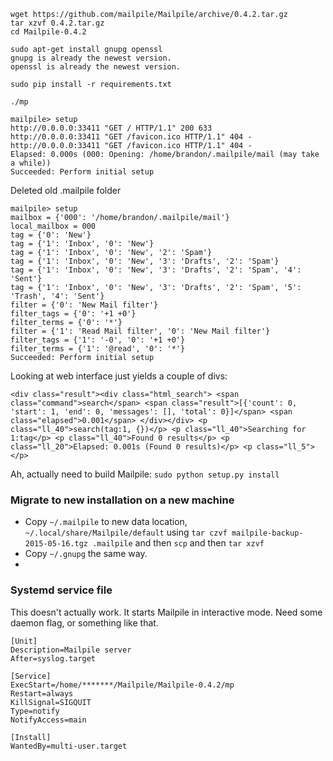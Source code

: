
    wget https://github.com/mailpile/Mailpile/archive/0.4.2.tar.gz
    tar xzvf 0.4.2.tar.gz
    cd Mailpile-0.4.2
    
    sudo apt-get install gnupg openssl
    gnupg is already the newest version.
    openssl is already the newest version.
    
    sudo pip install -r requirements.txt
    
    ./mp
    
    mailpile> setup
    http://0.0.0.0:33411 "GET / HTTP/1.1" 200 633
    http://0.0.0.0:33411 "GET /favicon.ico HTTP/1.1" 404 -
    http://0.0.0.0:33411 "GET /favicon.ico HTTP/1.1" 404 -
    Elapsed: 0.000s (000: Opening: /home/brandon/.mailpile/mail (may take a while))
    Succeeded: Perform initial setup

Deleted old .mailpile folder

    mailpile> setup
    mailbox = {'000': '/home/brandon/.mailpile/mail'}                              
    local_mailbox = 000
    tag = {'0': 'New'}                                                             
    tag = {'1': 'Inbox', '0': 'New'}
    tag = {'1': 'Inbox', '0': 'New', '2': 'Spam'}
    tag = {'1': 'Inbox', '0': 'New', '3': 'Drafts', '2': 'Spam'}
    tag = {'1': 'Inbox', '0': 'New', '3': 'Drafts', '2': 'Spam', '4': 'Sent'}
    tag = {'1': 'Inbox', '0': 'New', '3': 'Drafts', '2': 'Spam', '5': 'Trash', '4': 'Sent'}
    filter = {'0': 'New Mail filter'}
    filter_tags = {'0': '+1 +0'}
    filter_terms = {'0': '*'}
    filter = {'1': 'Read Mail filter', '0': 'New Mail filter'}                     
    filter_tags = {'1': '-0', '0': '+1 +0'}
    filter_terms = {'1': '@read', '0': '*'}
    Succeeded: Perform initial setup

Looking at web interface just yields a couple of divs:

    <div class="result"><div class="html_search"> <span class="command">search</span> <span class="result">[{'count': 0, 'start': 1, 'end': 0, 'messages': [], 'total': 0}]</span> <span class="elapsed">0.001</span> </div></div> <p class="ll_40">search(tag:1, {})</p> <p class="ll_40">Searching for 1:tag</p> <p class="ll_40">Found 0 results</p> <p class="ll_20">Elapsed: 0.001s (Found 0 results)</p> <p class="ll_5"></p>

Ah, actually need to build Mailpile: `sudo python setup.py install`

### Migrate to new installation on a new machine ###

* Copy `~/.mailpile` to new data location, `~/.local/share/Mailpile/default` using `tar czvf mailpile-backup-2015-05-16.tgz .mailpile` and then `scp` and then `tar xzvf`
* Copy `~/.gnupg` the same way.
* 
### Systemd service file ###

This doesn't actually work. It starts Mailpile in interactive mode. Need some daemon flag, or something like that.

    [Unit]
    Description=Mailpile server
    After=syslog.target
    
    [Service]
    ExecStart=/home/*******/Mailpile/Mailpile-0.4.2/mp
    Restart=always
    KillSignal=SIGQUIT
    Type=notify
    NotifyAccess=main
    
    [Install]
    WantedBy=multi-user.target

